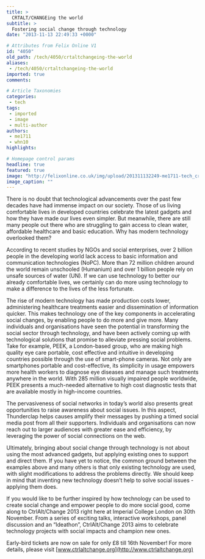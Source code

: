 ```yaml
---
title: >
  CRTALT/CHANGEing the world
subtitle: >
  Fostering social change through technology
date: "2013-11-13 22:49:33 +0000"

# Attributes from Felix Online V1
id: "4050"
old_path: /tech/4050/crtaltchangeing-the-world
aliases:
 - /tech/4050/crtaltchangeing-the-world
imported: true
comments:

# Article Taxonomies
categories:
 - tech
tags:
 - imported
 - image
 - multi-author
authors:
 - me1711
 - whn10
highlights:

# Homepage control params
headline: true
featured: true
image: "http://felixonline.co.uk/img/upload/201311132249-me1711-tech_crtl.jpg"
image_caption: ""
---
```


There is no doubt that technological advancements over the past few decades have had immense impact on our society. Those of us living comfortable lives in developed countries celebrate the latest gadgets and how they have made our lives even simpler. But meanwhile, there are still many people out there who are struggling to gain access to clean water, affordable healthcare and basic education. Why has modern technology overlooked them?

According to recent studies by NGOs and social enterprises, over 2 billion people in the developing world lack access to basic information and communication technologies (NoPC). More than 72 million children around the world remain unschooled (Humanium) and over 1 billion people rely on unsafe sources of water (UN). If we can use technology to better our already comfortable lives, we certainly can do more using technology to make a difference to the lives of the less fortunate.

The rise of modern technology has made production costs lower, administering healthcare treatments easier and dissemination of information quicker. This makes technology one of the key components in accelerating social changes, by enabling people to do more and give more. Many individuals and organisations have seen the potential in transforming the social sector through technology, and have been actively coming up with technological solutions that promise to alleviate pressing social problems.
 Take for example, PEEK, a London-based group, who are making high quality eye care portable, cost effective and intuitive in developing countries possible through the use of smart-phone cameras. Not only are smartphones portable and cost-effective, its simplicity in usage empowers more health workers to diagnose eye diseases and manage such treatments anywhere in the world. With 285 million visually impaired people worldwide, PEEK presents a much-needed alternative to high cost diagnostic tests that are available mostly in high-income countries.

The pervasiveness of social networks in today’s world also presents great opportunities to raise awareness about social issues. In this aspect, Thunderclap helps causes amplify their messages by pushing a timed social media post from all their supporters. Individuals and organisations can now reach out to larger audiences with greater ease and efficiency, by leveraging the power of social connections on the web.

Ultimately, bringing about social change through technology is not about using the most advanced gadgets, but applying existing ones to support and direct them. If you have yet to notice, the common ground between the examples above and many others is that only existing technology are used, with slight modifications to address the problems directly. We should keep in mind that inventing new technology doesn’t help to solve social issues - applying them does.

If you would like to be further inspired by how technology can be used to create social change and empower people to do more social good, come along to CtrlAlt/Change 2013 right here at Imperial College London on 30th November. From a series of exciting talks, interactive workshops, panel discussion and an “Ideathon”, CtrlAlt/Change 2013 aims to celebrate technology projects with social impacts and champion new ones.

Early-bird tickets are now on sale for only £8 till 16th November! For more details, please visit [www.ctrlaltchange.org](http://www.ctrlaltchange.org)
